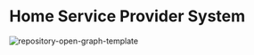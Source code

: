# Home Service Provider System

![repository-open-graph-template](https://user-images.githubusercontent.com/109272757/223062017-4a4b481e-5206-495e-925f-23acb30a47be.png)

